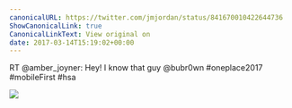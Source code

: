 ```yaml
---
canonicalURL: https://twitter.com/jmjordan/status/841670010422644736
ShowCanonicalLink: true
CanonicalLinkText: View original on
date: 2017-03-14T15:19:02+00:00
---
```

RT @amber_joyner: Hey! I know that guy @bubr0wn #oneplace2017 #mobileFirst #hsa

![](/images/841670010422644736-C6410-2XAAAG9S_.jpg)